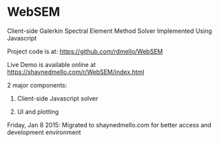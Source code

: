 # WebSEM

Client-side Galerkin Spectral Element Method Solver Implemented Using Javascript 

Project code is at: https://github.com/rdmello/WebSEM

Live Demo is available online at https://shaynedmello.com/r/WebSEM/index.html

2 major components:

1. Client-side Javascript solver

2. UI and plotting


Friday, Jan 8 2015: Migrated to shaynedmello.com for better access and development environment



